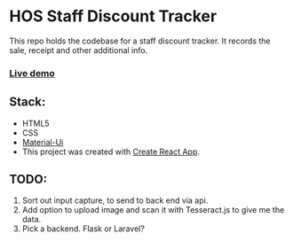 # HOS Staff Discount Tracker

This repo holds the codebase for a staff discount tracker. It records the sale, receipt and other additional info. 

### [Live demo](#)

## Stack:

* HTML5
* CSS
* [Material-Ui](https://material-ui.com/)
* This project was created with [Create React App](https://github.com/facebook/create-react-app).

## TODO:

1. Sort out input capture, to send to back end via api.
2. Add option to upload image and scan it with Tesseract.js to give me the data.
3. Pick a backend. Flask or Laravel?

